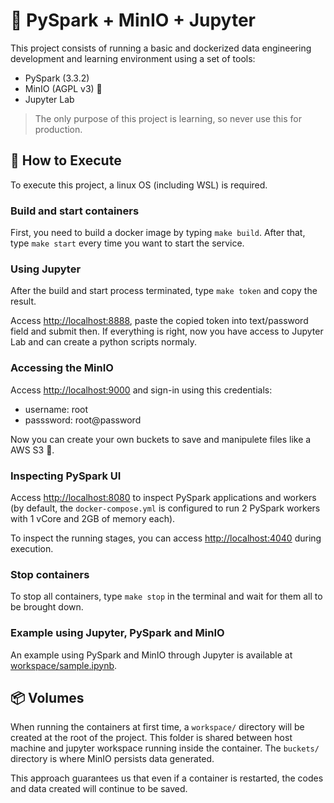 # :whale: PySpark + MinIO + Jupyter
This project consists of running a basic and dockerized data engineering development and learning environment using a set of tools:
- PySpark (3.3.2)
- MinIO (AGPL v3) :flamingo:
- Jupyter Lab

> The only purpose of this project is learning, so never use this for production.

## :rocket: How to Execute
To execute this project, a linux OS (including WSL) is required.

### Build and start containers
First, you need to build a docker image by typing `make build`. After that, type `make start` every time you want to start the service.

### Using Jupyter
After the build and start process terminated, type `make token` and copy the result.

Access [http://localhost:8888](http://localhost:8888), paste the copied token into text/password field and submit then. If everything is right, now you have access to Jupyter Lab and can create a python scripts normaly.

### Accessing the MinIO
Access [http://localhost:9000](http://localhost:9000) and sign-in using this credentials:
- username: root
- passsword: root@password

Now you can create your own buckets to save and manipulete files like a AWS S3 :wine_glass:.

### Inspecting PySpark UI
Access [http://localhost:8080](http://localhost:8080) to inspect PySpark applications and workers (by default, the `docker-compose.yml` is configured to run 2 PySpark workers with 1 vCore and 2GB of memory each).

To inspect the running stages, you can access [http://localhost:4040](http://localhost:4040) during execution.

### Stop containers
To stop all containers, type `make stop` in the terminal and wait for them all to be brought down.

### Example using Jupyter, PySpark and MinIO
An example using PySpark and MinIO through Jupyter is available at [workspace/sample.ipynb](workspace/sample.ipynb).

## :package: Volumes
When running the containers at first time, a `workspace/` directory will be created at the root of the project. This folder is shared between host machine and jupyter workspace running inside the container. The `buckets/` directory is where MinIO persists data generated.

This approach guarantees us that even if a container is restarted, the codes and data created will continue to be saved.
